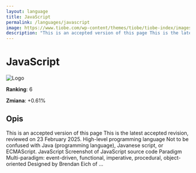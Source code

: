 ```yaml
---
layout: language
title: JavaScript
permalink: /languages/javascript
image: https://www.tiobe.com/wp-content/themes/tiobe/tiobe-index/images/JavaScript.png
description: "This is an accepted version of this page This is the latest accepted revision, reviewed on 23 February 2025. High-level programming language Not to be confused with Java (programming language), Javanese script, or ECMAScript. JavaScript Screenshot of JavaScript source code Paradigm Multi-paradigm: event-driven, functional, imperative, procedural, object-oriented Designed by Brendan Eich of ..."
---
```


# JavaScript

![Logo](https://www.tiobe.com/wp-content/themes/tiobe/tiobe-index/images/JavaScript.png)

**Ranking**: 6

**Zmiana**: +0.61%    

## Opis

This is an accepted version of this page This is the latest accepted revision, reviewed on 23 February 2025. High-level programming language Not to be confused with Java (programming language), Javanese script, or ECMAScript. JavaScript Screenshot of JavaScript source code Paradigm Multi-paradigm: event-driven, functional, imperative, procedural, object-oriented Designed by Brendan Eich of ...
